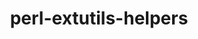 ---
title: "perl-extutils-helpers"
layout: cache
categories: [package, develop]
meta: {"compilers": ["none"], "num_specs": 6, "num_specs_by_stack": {"data-vis-sdk": 3, "e4s": 3, "hep": 3, "root": 6}, "oss": ["ubuntu20.04", "ubuntu22.04"], "platforms": ["linux"], "stacks": ["data-vis-sdk", "e4s", "hep", "root"], "targets": ["x86_64_v3"], "versions": ["0.026"]}
spec_details: [{"compiler": "none", "hash": "6aam4xmyzsrgkz3vxmykemyzomicrst4", "os": "ubuntu20.04", "platform": "linux", "size": "-", "stacks": ["data-vis-sdk", "root"], "target": "x86_64_v3", "variants": ["build_system=perl"], "versions": ["0.026"]}, {"compiler": "none", "hash": "euhb7nijm5khkn4gs4nm3rovd46st63j", "os": "ubuntu22.04", "platform": "linux", "size": "-", "stacks": ["e4s", "hep", "root"], "target": "x86_64_v3", "variants": ["build_system=perl"], "versions": ["0.026"]}, {"compiler": "none", "hash": "md5zewvdy6skopbpzjwkel63wh3oraia", "os": "ubuntu20.04", "platform": "linux", "size": "-", "stacks": ["data-vis-sdk", "root"], "target": "x86_64_v3", "variants": ["build_system=perl"], "versions": ["0.026"]}, {"compiler": "none", "hash": "tgrxks4i6s6r454bjrebepg2ohcqwk26", "os": "ubuntu22.04", "platform": "linux", "size": "-", "stacks": ["e4s", "hep", "root"], "target": "x86_64_v3", "variants": ["build_system=perl"], "versions": ["0.026"]}, {"compiler": "none", "hash": "x7ibc5ktccff4lhvlc6pxvyyft5tm7rj", "os": "ubuntu22.04", "platform": "linux", "size": "-", "stacks": ["e4s", "hep", "root"], "target": "x86_64_v3", "variants": ["build_system=perl"], "versions": ["0.026"]}, {"compiler": "none", "hash": "xpc5oxzzgmeyd4tj7cq36igf23haiqdz", "os": "ubuntu20.04", "platform": "linux", "size": "-", "stacks": ["data-vis-sdk", "root"], "target": "x86_64_v3", "variants": ["build_system=perl"], "versions": ["0.026"]}]
---